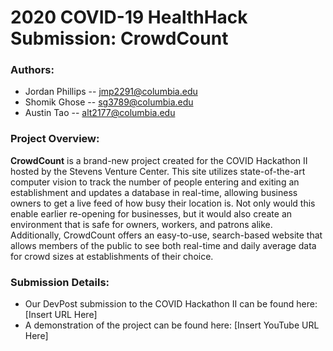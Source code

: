 # 2020 COVID-19 HealthHack Submission: CrowdCount

### Authors: 
- Jordan Phillips -- jmp2291@columbia.edu
- Shomik Ghose -- sg3789@columbia.edu
- Austin Tao -- alt2177@columbia.edu

### Project Overview:
**CrowdCount** is a brand-new project created for the COVID Hackathon II hosted by the Stevens 
Venture Center. This site utilizes state-of-the-art computer vision to track the number of people
entering and exiting an establishment and updates a database in real-time, allowing business 
owners to get a live feed of how busy their location is. Not only would this enable earlier 
re-opening for businesses, but it would also create an environment that is safe for owners,
workers, and patrons alike. Additionally, CrowdCount offers an easy-to-use, search-based 
website that allows members of the public to see both real-time and daily average data for
crowd sizes at establishments of their choice. 

### Submission Details:
- Our DevPost submission to the COVID Hackathon II can be found here: [Insert URL Here]
- A demonstration of the project can be found here: [Insert YouTube URL Here]

